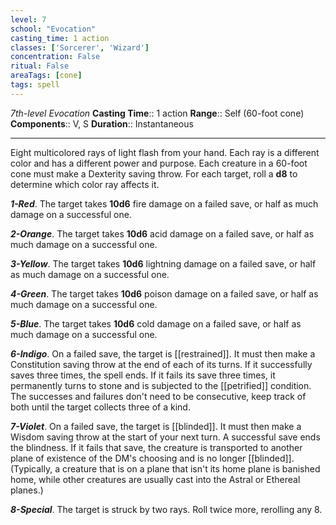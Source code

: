 ```yaml
---
level: 7
school: "Evocation"
casting_time: 1 action
classes: ['Sorcerer', 'Wizard']
concentration: False
ritual: False
areaTags: [cone]
tags: spell
---
```


_7th-level Evocation_
**Casting Time**:: 1 action
**Range**:: Self (60-foot cone)
**Components**:: V, S
**Duration**:: Instantaneous

---

Eight multicolored rays of light flash from your hand. Each ray is a different color and has a different power and purpose. Each creature in a 60-foot cone must make a Dexterity saving throw. For each target, roll a **d8** to determine which color ray affects it.


**_1-Red_**. The target takes **10d6** fire damage on a failed save, or half as much damage on a successful one.

**_2-Orange_**. The target takes **10d6** acid damage on a failed save, or half as much damage on a successful one.

**_3-Yellow_**. The target takes **10d6** lightning damage on a failed save, or half as much damage on a successful one.

**_4-Green_**. The target takes **10d6** poison damage on a failed save, or half as much damage on a successful one.

**_5-Blue_**. The target takes **10d6** cold damage on a failed save, or half as much damage on a successful one.

**_6-Indigo_**. On a failed save, the target is [[restrained]]. It must then make a Constitution saving throw at the end of each of its turns. If it successfully saves three times, the spell ends. If it fails its save three times, it permanently turns to stone and is subjected to the [[petrified]] condition. The successes and failures don't need to be consecutive, keep track of both until the target collects three of a kind.

**_7-Violet_**. On a failed save, the target is [[blinded]]. It must then make a Wisdom saving throw at the start of your next turn. A successful save ends the blindness. If it fails that save, the creature is transported to another plane of existence of the DM's choosing and is no longer [[blinded]]. (Typically, a creature that is on a plane that isn't its home plane is banished home, while other creatures are usually cast into the Astral or Ethereal planes.)

**_8-Special_**. The target is struck by two rays. Roll twice more, rerolling any 8.


